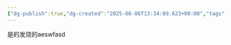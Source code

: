 ```yaml
---
{"dg-publish":true,"dg-created":"2025-06-06T13:34:09.623+08:00","tags":null,"share":"true","dg-path":"测试目录/","permalink":"/测试目录//","dgPassFrontmatter":true}
---
```


是的发烧的aeswfasd